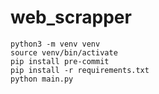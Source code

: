 # web_scrapper

```
python3 -m venv venv
source venv/bin/activate
pip install pre-commit
pip install -r requirements.txt
python main.py
```